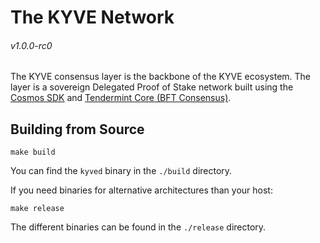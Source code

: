 # The KYVE Network

###### v1.0.0-rc0

The KYVE consensus layer is the backbone of the KYVE ecosystem. The layer is a
sovereign Delegated Proof of Stake network built using the
[Cosmos SDK](https://github.com/cosmos/cosmos-sdk) and
[Tendermint Core (BFT Consensus)](https://github.com/tendermint/tendermint).

## Building from Source

```shell
make build
```

You can find the `kyved` binary in the `./build` directory.

If you need binaries for alternative architectures than your host:

```shell
make release
```

The different binaries can be found in the `./release` directory.
